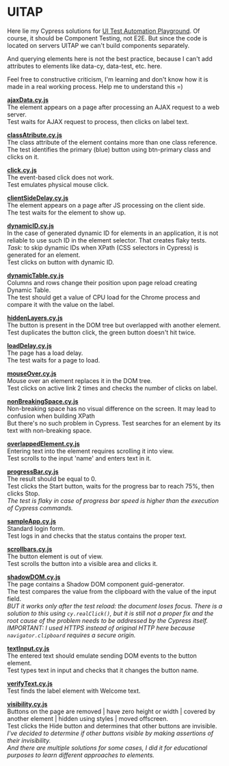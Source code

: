 # UITAP

Here lie my Cypress solutions for [UI Test Automation Playground](http://uitestingplayground.com). Of course, it should be Component Testing, not E2E. But since the code is located on servers UITAP we can't build components separately.

And querying elements here is not the best practice, because I can't add attributes to elements like data-cy, data-test, etc. here.

Feel free to constructive criticism, I'm learning and don't know how it is made in a real working process. Help me to understand this =)

[**ajaxData.cy.js**](cypress/e2e/ajaxData.cy.js)<br>
The element appears on a page after processing an AJAX request to a web server.<br>
Test waits for AJAX request to process, then clicks on label text.

[**classAtribute.cy.js**](cypress/e2e/classAtribute.cy.js)<br>
The class attribute of the element contains more than one class reference.<br>
The test identifies the primary (blue) button using btn-primary class and clicks on it.

[**click.cy.js**](cypress/e2e/click.cy.js)<br>
The event-based click does not work.<br>
Test emulates physical mouse click.<br>

[**clientSideDelay.cy.js**](cypress/e2e/clientSideDelay.cy.js)<br>
The element appears on a page after JS processing on the client side.<br>
The test waits for the element to show up.

[**dynamicID.cy.js**](cypress/e2e/dynamicID.cy.js)<br>
In the case of generated dynamic ID for elements in an application, it is not reliable to use such ID in the element selector. That creates flaky tests.<br>
_Task:_ to skip dynamic IDs when XPath (CSS selectors in Cypress) is generated for an element.<br>
Test clicks on button with dynamic ID.

[**dynamicTable.cy.js**](cypress/e2e/dynamicTable.cy.js)<br>
Columns and rows change their position upon page reload creating Dynamic Table.<br>
The test should get a value of CPU load for the Chrome process and compare it with the value on the label.

[**hiddenLayers.cy.js**](cypress/e2e/hiddenLayers.cy.js)<br>
The button is present in the DOM tree but overlapped with another element.<br>
Test duplicates the button click, the green button doesn't hit twice.

[**loadDelay.cy.js**](cypress/e2e/loadDelay.cy.js)<br>
The page has a load delay.<br>
The test waits for a page to load.

[**mouseOver.cy.js**](cypress/e2e/mouseOver.cy.js)<br>
Mouse over an element replaces it in the DOM tree.<br>
Test clicks on active link 2 times and checks the number of clicks on label.

[**nonBreakingSpace.cy.js**](cypress/e2e/nonBreakingSpace.cy.js)<br>
Non-breaking space has no visual difference on the screen. It may lead to confusion when building XPath<br>
But there's no such problem in Cypress.
Test searches for an element by its text with non-breaking space.

[**overlappedElement.cy.js**](cypress/e2e/overlappedElement.cy.js)<br>
Entering text into the element requires scrolling it into view.<br>
Test scrolls to the input 'name' and enters text in it.

[**progressBar.cy.js**](cypress/e2e/progressBar.cy.js)<br>
The result should be equal to 0.<br>
Test clicks the Start button, waits for the progress bar to reach 75%, then clicks Stop.<br>
_The test is flaky in case of progress bar speed is higher than the execution of Cypress commands._

[**sampleApp.cy.js**](cypress/e2e/sampleApp.cy.js)<br>
Standard login form.<br>
Test logs in and checks that the status contains the proper text.

[**scrollbars.cy.js**](cypress/e2e/scrollbars.cy.js)<br>
The button element is out of view.<br>
Test scrolls the button into a visible area and clicks it.

[**shadowDOM.cy.js**](cypress/e2e/shadowDOM.cy.js)<br>
The page contains a Shadow DOM component guid-generator.<br>
The test compares the value from the clipboard with the value of the input field.<br>
_BUT it works only after the test reload: the document loses focus. There is a solution to this using `cy.realClick()`, but it is still not a proper fix and the root cause of the problem needs to be addressed by the Cypress itself.<br>IMPORTANT: I used HTTPS instead of original HTTP here because `navigator.clipboard` requires a secure origin._

[**textInput.cy.js**](cypress/e2e/textInput.cy.js)<br>
The entered text should emulate sending DOM events to the button element.<br>
Test types text in input and checks that it changes the button name.

[**verifyText.cy.js**](cypress/e2e/verifyText.cy.js)<br>
Test finds the label element with Welcome text.

[**visibility.cy.js**](cypress/e2e/visibility.cy.js)<br>
Buttons on the page are removed | have zero height or width | covered by another element |
hidden using styles | moved offscreen.<br>
Test clicks the Hide button and determines that other buttons are invisible.
_I've decided to determine if other buttons visible by making assertions of their invisibility.<br>And there are multiple solutions for some cases, I did it for educational purposes to learn different approaches to elements._
